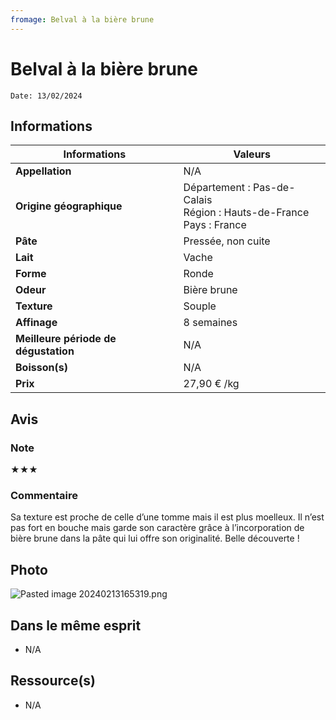 ```yaml
---
fromage: Belval à la bière brune
---
```

# Belval à la bière brune

```
Date: 13/02/2024
```
## Informations

| Informations | Valeurs |
| ---- | ---- |
| **Appellation** | N/A |
| **Origine géographique** | Département : Pas-de-Calais<br>Région : Hauts-de-France<br>Pays : France |
| **Pâte** | Pressée, non cuite |
| **Lait** | Vache |
| **Forme** | Ronde |
| **Odeur** | Bière brune |
| **Texture** | Souple |
| **Affinage** | 8 semaines |
| **Meilleure période de dégustation** | N/A |
| **Boisson(s)** | N/A |
| **Prix** | 27,90 € /kg |

## Avis 
### Note
★★★

### Commentaire
Sa texture est proche de celle d’une tomme mais il est plus moelleux. Il n’est pas fort en bouche mais garde son caractère grâce à l’incorporation de bière brune dans la pâte qui lui offre son originalité. Belle découverte !

## Photo
![Pasted image 20240213165319.png](./M%C3%A9dias/Pasted%20image%2020240213165319.png)

## Dans le même esprit
* N/A

## Ressource(s)

* N/A